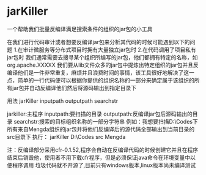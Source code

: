 # jarKiller
一个帮助我们批量反编译满足搜索条件的组织的jar包的小工具

在我们进行代码审计或者想要反编译jar包来分析其代码的时候可能遇到以下的问题
1.在审计微服务等分布式项目时拥有大量独立jar包时
2.在代码调用了项目私有jar包时
我们通常需要去搜寻某个组织所编写的jar包，他们都拥有特定的名称，如org.apache.XXXXX
我们要从lib文件众多的jar包中提炼出特定组织的jar包并且反编译他们是一件非常重复，麻烦并且浪费时间的事情，该工具很好地解决了这一点，简单的一行代码便可以根据你提供的组织名称的一部分来确定属于该组织的所有jar包并自动反编译他们然后将源码输出到指定目录下

用法
jarKiller inputpath outputpath searchstr

jarkiller:主程序
inputpath:要扫描的目录
outputpath:反编译jar包后源码输出的目录
searchstr:搜索的目标组织名称的一部分字符串
例如：我想要扫描D:\Codes下所有来自Mengda组织的jar包并将他们反编译后的源代码全部输出到当前目录的src目录下
执行：
jarKiller D:\Codes src Mengda

注：反编译部分采用cfr-0.1.52,程序会自动在反编译代码的时候创建它并且在程序结束后销毁他，使用者不用下载cfr程序，但是必须保证java命令在环境变量中以便程序调用
垃圾代码就不开源了,目前只有windows版本,linux版本尚未编译测试
